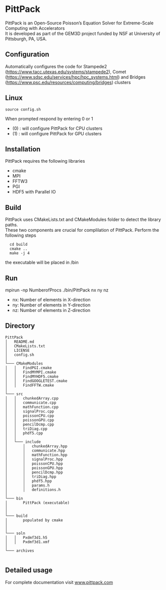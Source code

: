 # PittPack
PittPack is an Open-Source Poisson’s Equation Solver for Extreme-Scale Computing with Accelerators <br/>
It is developed as part of the GEM3D project funded by NSF at University of Pittsburgh, PA, USA. 

## Configuration 
Automatically configures the code for Stampede2 (https://www.tacc.utexas.edu/systems/stampede2), Comet (https://www.sdsc.edu/services/hpc/hpc_systems.html) and Bridges (https://www.psc.edu/resources/computing/bridges) clusters 

## Linux 
```
source config.sh 
```
When prompted respond by entering 0 or 1    
* (0) : will configure PittPack for CPU clusters 
* (1) : will configure PittPack for GPU clusters



## Installation
PittPack requires the following libraries
  * cmake 
  * MPI 
  * FFTW3 
  * PGI  
  * HDF5 with Parallel IO


##  Build  
PittPack uses CMakeLists.txt and CMakeModules folder to detect the library paths. <br/>
These two components are crucial for complilation of PittPack.
Perform the following steps
```
  cd build
  cmake ..
  make -j 4
```
the executable will be placed in /bin


## Run
mpirun -np NumberofProcs ./bin/PittPack nx ny nz 
  * nx: Number of elements in X-direction
  * ny: Number of elements in Y-direction
  * nz: Number of elements in Z-direction
 
## Directory
```
PittPack
│   README.md
│   CMakeLists.txt    
│   LICENSE
│   config.sh
│
└─── CMakeModules
│   │   FindPGI.cmake 
│   │   FindMYMPI.cmake
│   │   FindMYHDF5.cmake
│   │   FindGOOGLETEST.cmake
│   │   FindFFTW.cmake
│
└─── src
│   │   chunkedArray.cpp 
│   │   communicate.cpp
│   │   mathFunction.cpp
│   │   signalProc.cpp
│   │   poissonCPU.cpp
│   │   poissonGPU.cpp
│   │   pencilDcmp.cpp
│   │   triDiag.cpp    
│   │   phdf5.cpp
│   │  
│   └─── include
│       │   chunkedArray.hpp
│       │   communicate.hpp  
│       │   mathFunction.hpp
│       │   signalProc.hpp
│       │   poissonCPU.hpp
│       │   poissonGPU.hpp
│       │   pencilDcmp.hpp
│       │   triDiag.hpp 
│       │   phdf5.hpp
│       │   params.h 
│       │   definitions.h 
│   
└─── bin
│       PittPack (executable)  
│  
│
└─── build   
│       populated by cmake   
│  
│
└─── soln 
│   │   Pxdmf3d1.h5 
│   │   Pxdmf3d1.xmf
│   
└─── archives
 
```

## Detailed usage
For complete documentation visit www.pittpack.com
